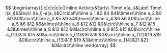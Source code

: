 $$
\begin{array}{|c|c|c|c|c|}\hline
  Activity&Early\ Time\ e(a_i)&Late\ Time\ l(a_i)&Slack\ l(a_i)-e(a_i)&Critical\\\hline
  a_1   &0  &4  &4&\times\\\hline
  a_2   &0  &0  &0&\circ\\\hline
  a_3   &5  &9  &4&\times\\\hline
  a_4   &6  &6  &0&\circ\\\hline
  a_5   &6  &12 &6&\times\\\hline
  a_6   &12 &12 &0&\circ\\\hline
  a_7   &12 &15 &3&\times\\\hline
  a_8   &12 &12 &0&\circ\\\hline
  a_9   &15 &15 &0&\circ\\\hline
  a_{10}&15 &15 &0&\circ\\\hline
  a_{11}&16 &16 &0&\circ\\\hline
  a_{12}&19 &19 &0&\circ\\\hline
  a_{13}&16 &19 &3&\times\\\hline
  a_{14}&21 &21 &0&\circ\\\hline
\end{array}
$$

<!-- $$
\begin{aligned}
  &\text{By transitivity of partial order, we have}\\
  &\begin{rcases}
    0<1\\
    1<2\\
    2<4
  \end{rcases}\implies
  \begin{rcases}
    0<2\\
    2<4
  \end{rcases}\implies0<4\\
  &\text{By definition of partial order,}\\
  &a\ \R\ b \implies a=b\quad where\ \R\ denotes\ a\ partial\ order\\\\
  &Since\ 0<4\ and\ 0\neq4,\ it\ is\ not\ a\ partial\ order.
\end{aligned}
$$ -->

<!-- $$
\begin{aligned}
  &\text{Yes, it is strongly connected.}\\
  &Simple\ Path\ \#1:\ 0\to3\to2\to0\\
  &Simple\ Path\ \#2:\ 0\to1\to2\to0\\
\end{aligned}
$$ -->
<!-- $$
\begin{aligned}
  &DFS:\ 0\to1\to2\to3\\
  &BFS:\ 0\to1\to2\to3\\
\end{aligned}
$$ -->

<!-- $$
\begin{aligned}
  &\begin{array}{c}
    0&1&2&3&4&5
  \end{array}\\
  \begin{array}{c}
    0\\1\\2\\3\\4\\5
  \end{array}&
  \begin{bmatrix}
    0&0&0&0&0&0\\
    1&0&0&1&0&0\\
    0&1&0&0&0&1\\
    0&0&1&0&1&1\\
    1&0&0&0&0&0\\
    1&1&0&0&1&0
  \end{bmatrix}
\end{aligned}
$$ -->

<!-- $$
\begin{aligned}
  &\text{Euler's theorem states that a graph G has an Eulerian walk}\\
  &\text{if and only if G is connected and each vertex in G has even degree.}\\\\
  &\text{The Eulerian walk of the given mutigraph: }\\
  &0\to1\to0\to2\to3
\end{aligned}
$$ -->
